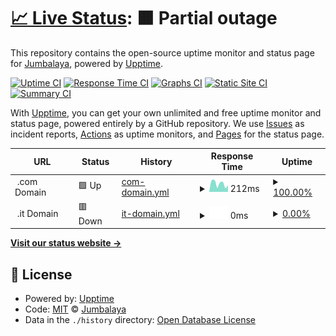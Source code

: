 # [📈 Live Status](https://Jumbalaya.github.io/upptime): <!--live status--> **🟧 Partial outage**

This repository contains the open-source uptime monitor and status page for [Jumbalaya](https://Jumbalaya.github.io/upptime), powered by [Upptime](https://github.com/upptime/upptime).

[![Uptime CI](https://github.com/Jumbalaya/upptime/workflows/Uptime%20CI/badge.svg)](https://github.com/Jumbalaya/upptime/actions?query=workflow%3A%22Uptime+CI%22)
[![Response Time CI](https://github.com/Jumbalaya/upptime/workflows/Response%20Time%20CI/badge.svg)](https://github.com/Jumbalaya/upptime/actions?query=workflow%3A%22Response+Time+CI%22)
[![Graphs CI](https://github.com/Jumbalaya/upptime/workflows/Graphs%20CI/badge.svg)](https://github.com/Jumbalaya/upptime/actions?query=workflow%3A%22Graphs+CI%22)
[![Static Site CI](https://github.com/Jumbalaya/upptime/workflows/Static%20Site%20CI/badge.svg)](https://github.com/Jumbalaya/upptime/actions?query=workflow%3A%22Static+Site+CI%22)
[![Summary CI](https://github.com/Jumbalaya/upptime/workflows/Summary%20CI/badge.svg)](https://github.com/Jumbalaya/upptime/actions?query=workflow%3A%22Summary+CI%22)

With [Upptime](https://upptime.js.org), you can get your own unlimited and free uptime monitor and status page, powered entirely by a GitHub repository. We use [Issues](https://github.com/Jumbalaya/upptime/issues) as incident reports, [Actions](https://github.com/Jumbalaya/upptime/actions) as uptime monitors, and [Pages](https://Jumbalaya.github.io/upptime) for the status page.

<!--start: status pages-->
<!-- This summary is generated by Upptime (https://github.com/upptime/upptime) -->
<!-- Do not edit this manually, your changes will be overwritten -->
<!-- prettier-ignore -->
| URL | Status | History | Response Time | Uptime |
| --- | ------ | ------- | ------------- | ------ |
| <img alt="" src="https://icons.duckduckgo.com/ip3/null.ico" height="13"> .com Domain | 🟩 Up | [com-domain.yml](https://github.com/Jumbalaya/Upptime/commits/HEAD/history/com-domain.yml) | <details><summary><img alt="Response time graph" src="./graphs/com-domain/response-time-week.png" height="20"> 212ms</summary><br><a href="https://Jumbalaya.github.io/Upptime/history/com-domain"><img alt="Response time 434" src="https://img.shields.io/endpoint?url=https%3A%2F%2Fraw.githubusercontent.com%2FJumbalaya%2FUpptime%2FHEAD%2Fapi%2Fcom-domain%2Fresponse-time.json"></a><br><a href="https://Jumbalaya.github.io/Upptime/history/com-domain"><img alt="24-hour response time 241" src="https://img.shields.io/endpoint?url=https%3A%2F%2Fraw.githubusercontent.com%2FJumbalaya%2FUpptime%2FHEAD%2Fapi%2Fcom-domain%2Fresponse-time-day.json"></a><br><a href="https://Jumbalaya.github.io/Upptime/history/com-domain"><img alt="7-day response time 212" src="https://img.shields.io/endpoint?url=https%3A%2F%2Fraw.githubusercontent.com%2FJumbalaya%2FUpptime%2FHEAD%2Fapi%2Fcom-domain%2Fresponse-time-week.json"></a><br><a href="https://Jumbalaya.github.io/Upptime/history/com-domain"><img alt="30-day response time 232" src="https://img.shields.io/endpoint?url=https%3A%2F%2Fraw.githubusercontent.com%2FJumbalaya%2FUpptime%2FHEAD%2Fapi%2Fcom-domain%2Fresponse-time-month.json"></a><br><a href="https://Jumbalaya.github.io/Upptime/history/com-domain"><img alt="1-year response time 415" src="https://img.shields.io/endpoint?url=https%3A%2F%2Fraw.githubusercontent.com%2FJumbalaya%2FUpptime%2FHEAD%2Fapi%2Fcom-domain%2Fresponse-time-year.json"></a></details> | <details><summary><a href="https://Jumbalaya.github.io/Upptime/history/com-domain">100.00%</a></summary><a href="https://Jumbalaya.github.io/Upptime/history/com-domain"><img alt="All-time uptime 91.48%" src="https://img.shields.io/endpoint?url=https%3A%2F%2Fraw.githubusercontent.com%2FJumbalaya%2FUpptime%2FHEAD%2Fapi%2Fcom-domain%2Fuptime.json"></a><br><a href="https://Jumbalaya.github.io/Upptime/history/com-domain"><img alt="24-hour uptime 100.00%" src="https://img.shields.io/endpoint?url=https%3A%2F%2Fraw.githubusercontent.com%2FJumbalaya%2FUpptime%2FHEAD%2Fapi%2Fcom-domain%2Fuptime-day.json"></a><br><a href="https://Jumbalaya.github.io/Upptime/history/com-domain"><img alt="7-day uptime 100.00%" src="https://img.shields.io/endpoint?url=https%3A%2F%2Fraw.githubusercontent.com%2FJumbalaya%2FUpptime%2FHEAD%2Fapi%2Fcom-domain%2Fuptime-week.json"></a><br><a href="https://Jumbalaya.github.io/Upptime/history/com-domain"><img alt="30-day uptime 100.00%" src="https://img.shields.io/endpoint?url=https%3A%2F%2Fraw.githubusercontent.com%2FJumbalaya%2FUpptime%2FHEAD%2Fapi%2Fcom-domain%2Fuptime-month.json"></a><br><a href="https://Jumbalaya.github.io/Upptime/history/com-domain"><img alt="1-year uptime 81.99%" src="https://img.shields.io/endpoint?url=https%3A%2F%2Fraw.githubusercontent.com%2FJumbalaya%2FUpptime%2FHEAD%2Fapi%2Fcom-domain%2Fuptime-year.json"></a></details>
| <img alt="" src="https://icons.duckduckgo.com/ip3/null.ico" height="13"> .it Domain | 🟥 Down | [it-domain.yml](https://github.com/Jumbalaya/Upptime/commits/HEAD/history/it-domain.yml) | <details><summary><img alt="Response time graph" src="./graphs/it-domain/response-time-week.png" height="20"> 0ms</summary><br><a href="https://Jumbalaya.github.io/Upptime/history/it-domain"><img alt="Response time 600" src="https://img.shields.io/endpoint?url=https%3A%2F%2Fraw.githubusercontent.com%2FJumbalaya%2FUpptime%2FHEAD%2Fapi%2Fit-domain%2Fresponse-time.json"></a><br><a href="https://Jumbalaya.github.io/Upptime/history/it-domain"><img alt="24-hour response time 0" src="https://img.shields.io/endpoint?url=https%3A%2F%2Fraw.githubusercontent.com%2FJumbalaya%2FUpptime%2FHEAD%2Fapi%2Fit-domain%2Fresponse-time-day.json"></a><br><a href="https://Jumbalaya.github.io/Upptime/history/it-domain"><img alt="7-day response time 0" src="https://img.shields.io/endpoint?url=https%3A%2F%2Fraw.githubusercontent.com%2FJumbalaya%2FUpptime%2FHEAD%2Fapi%2Fit-domain%2Fresponse-time-week.json"></a><br><a href="https://Jumbalaya.github.io/Upptime/history/it-domain"><img alt="30-day response time 0" src="https://img.shields.io/endpoint?url=https%3A%2F%2Fraw.githubusercontent.com%2FJumbalaya%2FUpptime%2FHEAD%2Fapi%2Fit-domain%2Fresponse-time-month.json"></a><br><a href="https://Jumbalaya.github.io/Upptime/history/it-domain"><img alt="1-year response time 596" src="https://img.shields.io/endpoint?url=https%3A%2F%2Fraw.githubusercontent.com%2FJumbalaya%2FUpptime%2FHEAD%2Fapi%2Fit-domain%2Fresponse-time-year.json"></a></details> | <details><summary><a href="https://Jumbalaya.github.io/Upptime/history/it-domain">0.00%</a></summary><a href="https://Jumbalaya.github.io/Upptime/history/it-domain"><img alt="All-time uptime 85.84%" src="https://img.shields.io/endpoint?url=https%3A%2F%2Fraw.githubusercontent.com%2FJumbalaya%2FUpptime%2FHEAD%2Fapi%2Fit-domain%2Fuptime.json"></a><br><a href="https://Jumbalaya.github.io/Upptime/history/it-domain"><img alt="24-hour uptime 0.00%" src="https://img.shields.io/endpoint?url=https%3A%2F%2Fraw.githubusercontent.com%2FJumbalaya%2FUpptime%2FHEAD%2Fapi%2Fit-domain%2Fuptime-day.json"></a><br><a href="https://Jumbalaya.github.io/Upptime/history/it-domain"><img alt="7-day uptime 0.00%" src="https://img.shields.io/endpoint?url=https%3A%2F%2Fraw.githubusercontent.com%2FJumbalaya%2FUpptime%2FHEAD%2Fapi%2Fit-domain%2Fuptime-week.json"></a><br><a href="https://Jumbalaya.github.io/Upptime/history/it-domain"><img alt="30-day uptime 1.38%" src="https://img.shields.io/endpoint?url=https%3A%2F%2Fraw.githubusercontent.com%2FJumbalaya%2FUpptime%2FHEAD%2Fapi%2Fit-domain%2Fuptime-month.json"></a><br><a href="https://Jumbalaya.github.io/Upptime/history/it-domain"><img alt="1-year uptime 70.00%" src="https://img.shields.io/endpoint?url=https%3A%2F%2Fraw.githubusercontent.com%2FJumbalaya%2FUpptime%2FHEAD%2Fapi%2Fit-domain%2Fuptime-year.json"></a></details>

<!--end: status pages-->

[**Visit our status website →**](https://Jumbalaya.github.io/upptime)

## 📄 License

- Powered by: [Upptime](https://github.com/upptime/upptime)
- Code: [MIT](./LICENSE) © [Jumbalaya](https://Jumbalaya.github.io/upptime)
- Data in the `./history` directory: [Open Database License](https://opendatacommons.org/licenses/odbl/1-0/)
